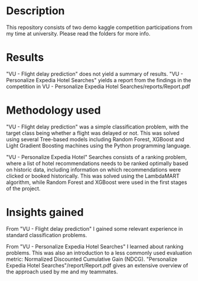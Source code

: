 #  Description
This repository consists of two demo kaggle competition participations from my time at university. Please read the folders for more info.
# Results
"VU - Flight delay prediction" does not yield a summary of results. "VU - Personalize Expedia Hotel Searches" yields a report from the findings in the competition in VU - Personalize Expedia Hotel Searches/reports/Report.pdf
# Methodology used
"VU - Flight delay prediction" was a simple classification problem, with the target class being whether a flight was delayed or not. This was solved using several Tree-based models including Random Forest, XGBoost and Light Gradient Boosting machines using the Python programming language.

"VU - Personalize Expedia Hotel" Searches consists of a ranking problem, where a list of hotel recommendations needs to be ranked optimally based on historic data, including information on which recommendations were clicked or booked historically. This was solved using the LambdaMART algorithm, while Random Forest and XGBoost were used in the first stages of the project.
# Insights gained
From "VU - Flight delay prediction" I gained some relevant experience in standard classification problems.  

From "VU - Personalize Expedia Hotel Searches" I learned about ranking problems. This was also an introduction to a less commonly used evaluation metric: Normalized Discounted Cumulative Gain (NDCG). "Personalize Expedia Hotel Searches"/report/Report.pdf gives an extensive overview of the approach used by me and my teammates.
